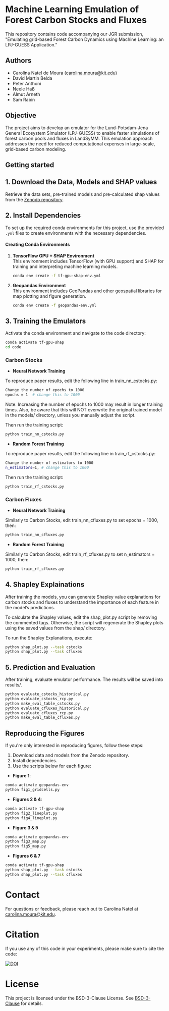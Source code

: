 # Machine Learning Emulation of Forest Carbon Stocks and Fluxes

This repository contains code accompanying our JGR submission, "Emulating grid-based Forest Carbon Dynamics using Machine Learning: an LPJ-GUESS Application."

## Authors 
- Carolina Natel de Moura ([carolina.moura@kit.edu](mailto:carolina.moura@kit.edu))
- David Martin Belda  
- Peter Anthoni  
- Neele Haß  
- Almut Arneth  
- Sam Rabin

## Objective
The project aims to develop an emulator for the Lund-Potsdam-Jena General Ecosystem Simulator (LPJ-GUESS) to enable faster simulations of forest carbon pools and fluxes in LandSyMM. This emulation approach addresses the need for reduced computational expenses in large-scale, grid-based carbon modeling.

## Getting started

## 1. Download the Data, Models and SHAP values

Retrieve the data sets, pre-trained models and pre-calculated shap values from the [Zenodo repository](https://zenodo.org/records/14230951).

## 2. Install Dependencies

To set up the required conda environments for this project, use the provided `.yml` files to create environments with the necessary dependencies.

#### Creating Conda Environments

1. **TensorFlow GPU + SHAP Environment**  
   This environment includes TensorFlow (with GPU support) and SHAP for training and interpreting machine learning models.

   ```bash
   conda env create -f tf-gpu-shap-env.yml
   ```

2. **Geopandas Environment**  
   This environment includes GeoPandas and other geospatial libraries for map plotting and figure generation.

    ```bash
    conda env create -f geopandas-env.yml
    ```
## 3. Training the Emulators

Activate the conda environment and navigate to the code directory:

```bash
conda activate tf-gpu-shap
cd code
```

### Carbon Stocks

- **Neural Network Training**

To reproduce paper results, edit the following line in train_nn_cstocks.py:

```bash
Change the number of epochs to 1000
epochs = 1  # change this to 1000
```

Note: Increasing the number of epochs to 1000 may result in longer training times. Also, be aware that this will NOT overwrite the original trained model in the models/ directory, unless you manually adjust the script.

Then run the training script:

```bash
python train_nn_cstocks.py
```
- **Random Forest Training**

To reproduce paper results, edit the following line in train_rf_cstocks.py:

```bash
Change the number of estimators to 1000
n_estimators=1, # change this to 1000
```

Then run the training script:
```bash
python train_rf_cstocks.py
```

### Carbon Fluxes
- **Neural Network Training**

Similarly to Carbon Stocks, edit train_nn_cfluxes.py to set epochs = 1000, then:

```bash
python train_nn_cfluxes.py
```
- **Random Forest Training**

Similarly to Carbon Stocks, edit train_rf_cfluxes.py to set n_estimators = 1000, then:

```bash
python train_rf_cfluxes.py
```
## 4. Shapley Explainations
After training the models, you can generate Shapley value explanations for carbon stocks and fluxes to understand the importance of each feature in the model’s predictions.

To calculate the Shapley values, edit the shap_plot.py script by removing the commented tags. Otherwise, the script will regenerate the Shapley plots using the saved values from the shap/ directory.

To run the Shapley Explanations, execute:

```bash
python shap_plot.py --task cstocks
python shap_plot.py --task cfluxes
```

## 5. Prediction and Evaluation
After training, evaluate emulator performance. The results will be saved into results/.
```bash
python evaluate_cstocks_historical.py
python evaluate_cstocks_rcp.py
python make_eval_table_cstocks.py
python evaluate_cfluxes_historical.py
python evaluate_cfluxes_rcp.py
python make_eval_table_cfluxes.py
```
## Reproducing the Figures

If you're only interested in reproducing figures, follow these steps:

1. Download data and models from the Zenodo repository.
2. Install dependencies.
3. Use the scripts below for each figure:

- **Figure 1**:
```bash
conda activate geopandas-env
python fig1_gridcells.py 
```
- **Figures 2 & 4**:
```bash
conda activate tf-gpu-shap
python fig2_lineplot.py
python fig4_lineplot.py
```
- **Figure 3 & 5**
```bash
conda activate geopandas-env
python fig3_map.py
python fig5_map.py
```
- **Figures 6 & 7**
```bash
conda activate tf-gpu-shap
python shap_plot.py --task cstocks
python shap_plot.py --task cfluxes
```

# Contact

For questions or feedback, please reach out to Carolina Natel at carolina.moura@kit.edu.

# Citation

If you use any of this code in your experiments, please make sure to cite the code: 

[![DOI](https://zenodo.org/badge/DOI/10.5281/zenodo.14230951.svg)](https://doi.org/10.5281/zenodo.14230951)

# License 

This project is licensed under the BSD-3-Clause License. See [BSD-3-Clause](https://opensource.org/license/BSD-3-Clause) for details.
